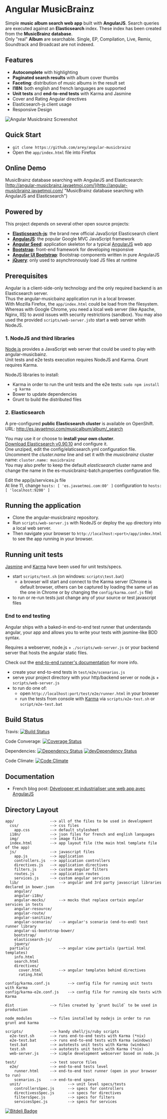 # Angular MusicBrainz

Simple **music album search web app** built with **AngularJS**. Search queries are executed against an **Elasticsearch** index.
These index has been created from the **MusicBrainz database**.<br/>
Only "real" **Album** are searchable. Single, EP, Compilation, Live, Remix, Soundtrack and Broadcast are not indexed.

## Features ##

* **Autocomplete** with highlighting
* **Paginated search results** with album cover thumbs
* **Faceting**: distribution of music albums in the result set
* **I18N**: both english and french languages are supported
* **Unit tests** and **end-to-end tests** with Karma and Jasmine
* Cover and Rating Angular directives
* Elasticsearch-js client usage
* Responsive Design

![Angular Musicbrainz Screenshot](https://raw.githubusercontent.com/arey/angular-musicbrainz/master/screenshot.png "Angular Musicbrainz Screenshot")

## Quick Start ##

* `git clone https://github.com/arey/angular-musicbrainz`
* Open the `app/index.html` file into Firefox


## Online Demo

MusicBrainz database searching with AngularJS and Elasticsearch:
[http://angular-musicbrainz.javaetmoi.com/](http://angular-musicbrainz.javaetmoi.com/ "MusicBrainz database searching with AngularJS and Elasticsearch")


## Powered by ##

This project depends on several other open source projects:

* **[Elasticsearch-js](https://github.com/elasticsearch/elasticsearch-js)**: the brand new official JavaScript Elasticsearch client
* **[AngularJS](http://angularjs.org/)**: the popular Google MVC JavaScript framework
* **[Angular Seed](https://github.com/angular/angular-seed)**: application skeleton for a typical [AngularJS](http://angularjs.org/) web app
* **[Bootstrap](Bootstrap)**: front-end framework for developing responsive
* **[Angular UI Bootstrap](http://angular-ui.github.io/bootstrap/)**: Bootstrap components written in pure AngularJS
* **[jQuery](http://jquery.com/)**: only used to asynchronously load JS files at runtime

## Prerequisites ##

Angular is a client-side-only technology and the only required backend is an Elasticsearch server.<br/>
Thus the angular-musicbainz application run in a local browser.<br/>
With Mozilla Firefox, the `app/index.html` could be load from the filesystem.<br/>
Whereas with Google Chrome, you need a local web server (like Apache, Nginx, IIS) to  avoid issues with security
restrictions (sandbox). You may also used the provided `scripts/web-server.js`to start a web server whith NodeJS.

### 1. NodeJS and third libraries ###

[Node.js](http://nodejs.org/) provides a JavaScript web server that could be used to play with angular-musicbainz.<br/>
Unit tests and e2e tests execution requires NodeJS and Karma.
Grunt requires Karma.

NodeJS libraries to install:
* Karma in order to run the unit tests and the e2e tests: `sudo npm install -g karma`
* Bower to update dependencies
* Grunt to build the distributed files

### 2. Elasticsearch ###

A pre-configured **public Elasticsearch cluster** is available on OpenShift.<br/>
URL: http://es.javaetmoi.com/musicalbum/album/_search


You may use it or choose to **install your own cluster**.<br/>
[Download Elasticsearch v0.90.10](http://www.elasticsearch.org/download/) and configure it.<br/>
One unziped, edit the config/elaticsearch.yml configuration file. Uncomment the _cluster.name_ line and set it with the  _musicbrainz_ cluster name:
`cluster.name: musicbrainz`<br/>
You may also prefer to keep the default _elasticsearch_ cluster name and change the name in the es-musicbrainz-batch.properties configuration file.<br/>

Edit the app/js/services.js file<br/>
At line 11, change `hosts: [ 'es.javaetmoi.com:80' ]` configuration to `hosts: [ 'localhost:9200' ]`

## Running the application

* Clone the angular-musicbrainz repository.
* Run `scripts/web-server.js` with NodeJS or deploy the `app` directory into a local web server.
* Then navigate your browser to `http://localhost:<port>/app/index.html` to see the app running in your browser.

## Running unit tests

[Jasmine](http://pivotal.github.com/jasmine/) and
[Karma](http://karma-runner.github.io) have been used for unit tests/specs.

* start `scripts/test.sh` (on windows: `scripts\test.bat`)
  * a browser will start and connect to the Karma server (Chrome is default browser, others can be captured by loading the same url as the one in Chrome or by changing the `config/karma.conf.js` file)
* to run or re-run tests just change any of your source or test javascript files

### End to end testing

Angular ships with a baked-in end-to-end test runner that understands angular, your app and allows
you to write your tests with jasmine-like BDD syntax.

Requires a webserver, node.js + `./scripts/web-server.js` or your backend server that hosts the angular static files.

Check out the
[end-to-end runner's documentation](http://docs.angularjs.org/guide/dev_guide.e2e-testing) for more
info.

* create your end-to-end tests in `test/e2e/scenarios.js`
* serve your project directory with your http/backend server or node.js + `scripts/web-server.js`
* to run do one of:
  * open `http://localhost:port/test/e2e/runner.html` in your browser
  * run the tests from console with [Karma](http://karma-runner.github.io) via
    `scripts/e2e-test.sh` or `script/e2e-test.bat`


## Build Status ##

Travis: [![Build Status](https://travis-ci.org/arey/angular-musicbrainz.png?branch=master)](https://travis-ci.org/arey/angular-musicbrainz)

Code Converage: [![Coverage Status](https://coveralls.io/repos/arey/angular-musicbrainz/badge.png)](https://coveralls.io/r/arey/angular-musicbrainz)

Dependencies: [![Dependency Status](https://david-dm.org/arey/angular-musicbrainz/status.png?branch=master)](https://david-dm.org/arey/angular-musicbrainz#info=Dependencies)
[![devDependency Status](https://david-dm.org/arey/angular-musicbrainz/dev-status.png?branch=master)](https://david-dm.org/arey/angular-musicbrainz#info=devDependencies)

Code Climate: [![Code Climate](https://codeclimate.com/github/arey/angular-musicbrainz.png)](https://codeclimate.com/github/arey/angular-musicbrainz)

## Documentation ##

* French blog post: [Développer et industrialiser une web app avec AngularJS](http://javaetmoi.com/2014/02/developper-industrialiser-web-app-recherche-angularjs)

## Directory Layout

    app/                --> all of the files to be used in development
      css/              --> css files
        app.css         --> default stylesheet
      i18n/             --> json files for french and english languages
      img/              --> image files
      index.html        --> app layout file (the main html template file of the app)
      js/               --> javascript files
        app.js          --> application
        controllers.js  --> application controllers
        directives.js   --> application directives
        filters.js      --> custom angular filters
        routes.js       --> application routes
        services.js     --> custom angular services
      lib/                  --> angular and 3rd party javascript libraries declared in bower.json
        angular/
        angular-i18n/
        angular-mocks/      --> mocks that replace certain angular services in tests
        angular-resource/
        angular-route/
        angular-sanitize/
        angular-scenario/   --> angular's scenario (end-to-end) test runner library
        angular-ui-bootstrap-bower/
        bootstrap/
        elasticsearch-js/
        jquery/
      partials/             --> angular view partials (partial html templates)
        info.html
        search.html
        directives/
          cover.html        --> angular templates behind directives
          rating.html

    config/karma.conf.js        --> config file for running unit tests with Karma
    config/karma-e2e.conf.js    --> config file for running e2e tests with Karma

    dist                --> files created by `grunt build` to be used in production

    node_modules        --> files installed by nodejs in order to run grunt and karma

    scripts/            --> handy shell/js/ruby scripts
      e2e-test.sh       --> runs end-to-end tests with Karma (*nix)
      e2e-test.bat      --> runs end-to-end tests with Karma (windows)
      test.bat          --> autotests unit tests with Karma (windows)
      test.sh           --> autotests unit tests with Karma (*nix)
      web-server.js     --> simple development webserver based on node.js

    test/               --> test source files
      e2e/              --> end-to-end tests level
        runner.html     --> end-to-end test runner (open in your browser to run)
        scenarios.js    --> end-to-end specs
      unit/                     --> unit level specs/tests
        controllersSpec.js      --> specs for controllers
        directivessSpec.js      --> specs for directives
        filtersSpec.js          --> specs for filters
        servicesSpec.js         --> specs for services


[![Bitdeli Badge](https://d2weczhvl823v0.cloudfront.net/arey/angular-musicbrainz/trend.png)](https://bitdeli.com/free "Bitdeli Badge")

